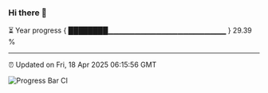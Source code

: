 ### Hi there 👋

⏳ Year progress { ████████▁▁▁▁▁▁▁▁▁▁▁▁▁▁▁▁▁▁▁▁▁▁ } 29.39 %

---

⏰ Updated on Fri, 18 Apr 2025 06:15:56 GMT

![Progress Bar CI](https://github.com/Shyam-Makwana/GitHub-Actions-Demo/workflows/Progress%20Bar%20CI/badge.svg)
